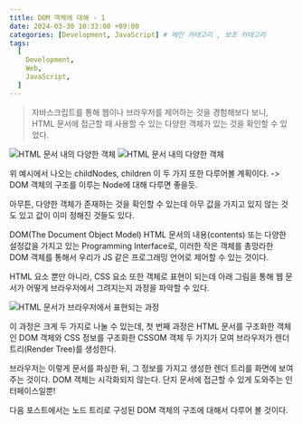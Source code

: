 ```yaml
---
title: DOM 객체에 대해 - 1
date: 2024-03-30 10:33:00 +09:00
categories: [Development, JavaScript] # 메인 카테고리 , 보조 카테고리
tags:
  [
    Development,
    Web,
    JavaScript,
  ]
---
```


> 자바스크립트를 통해 웹이나 브라우저를 제어하는 것을 경험해보다 보니,  
> HTML 문서에 접근할 때 사용할 수 있는 다양한 객체가 있는 것을 확인할 수 있었다.

<img src="https://kybaq.github.io/assets/img/posts/2024-03-31-DOM-객체에-대해-1.png" alt="HTML 문서 내의 다양한 객체">


<img src="https://kybaq.github.io/assets/img/posts/2024-03-31-DOM-객체에-대해-2.png" alt="HTML 문서 내의 다양한 객체">

위 예시에서 나오는 childNodes, children 이 두 가지 또한 다루어볼 계획이다. -> DOM 객체의 구조를 이루는 Node에 대해 다루면 좋을듯.

아무튼, 다양한 객체가 존재하는 것을 확인할 수 있는데 아무 값을 가지고 있지 않는 것도 있고 값이 이미 정해진 것들도 있다. 

DOM(The Document Object Model) HTML 문서의 내용(contents) 또는 다양한 설정값을 가지고 있는 Programming Interface로, 이러한 작은 객체를 총망라한 DOM 객체를 통해서 우리가 JS 같은 프로그래밍 언어로 제어할 수 있는 것이다. 

HTML 요소 뿐만 아니라, CSS 요소 또한 객체로 표현이 되는데 아래 그림을 통해 웹 문서가 어떻게 브라우저에서 그려지는지 과정을 파악할 수 있다.

<img src="https://kybaq.github.io/assets/img/posts/2024-03-31-DOM-객체에-대해-3.png" alt="HTML 문서가 브라우저에서 표현되는 과정">

이 과정은 크게 두 가지로 나눌 수 있는데, 첫 번째 과정은 HTML 문서를 구조화한 객체인 DOM 객체와 CSS 정보를 구조화한 CSSOM 객체 두 가지가 모여 브라우저가 렌더 트리(Render Tree)를 생성한다.

브라우저는 이렇게 문서를 파싱한 뒤, 그 정보를 가지고 생성한 렌더 트리를 화면에 보여주는 것이다. DOM 객체는 시각화되지 않는다. 단지 문서에 접근할 수 있게 도와주는 인터페이스일뿐!

다음 포스트에서는 노드 트리로 구성된 DOM 객체의 구조에 대해서 다루어 볼 것이다.